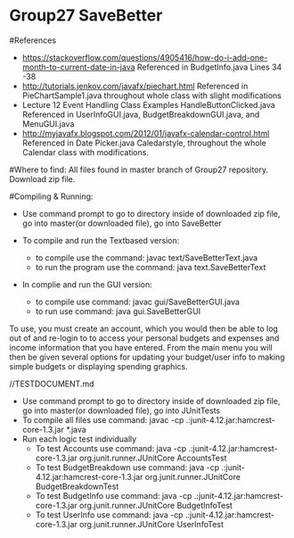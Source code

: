 # Group27 SaveBetter

#References 
* https://stackoverflow.com/questions/4905416/how-do-i-add-one-month-to-current-date-in-java Referenced in BudgetInfo.java Lines 34 -38 
* http://tutorials.jenkov.com/javafx/piechart.html Referenced in PieChartSample1.java throughout whole class with slight modifications 
* Lecture 12 Event Handling Class Examples HandleButtonClicked.java Referenced in UserInfoGUI.java, BudgetBreakdownGUI.java, and MenuGUI.java 
* http://myjavafx.blogspot.com/2012/01/javafx-calendar-control.html Referenced in Date Picker.java Caledarstyle, throughout the whole Calendar class with modifications.

#Where to find: All files found in master branch of Group27 repository. Download zip file. 

#Compiling & Running: 
* Use command prompt to go to directory inside of downloaded zip file, go into master(or downloaded file), go into SaveBetter

* To compile and run the Textbased version: 
	* to compile use the command: javac text/SaveBetterText.java
	* to run the program use the command: java text.SaveBetterText


* In complie and run the GUI version:
	* to compile use command: javac gui/SaveBetterGUI.java
	* to run use command: java gui.SaveBetterGUI

To use, you must create an account, which you would then be able to log out of and re-login to to access your personal budgets and 
expenses and income information that you have entered. From the main menu you will then be given several options for updating your 
budget/user info to making simple budgets or displaying spending graphics.


//TESTDOCUMENT.md

* Use command prompt to go to directory inside of downloaded zip file, go into master(or downloaded file), go into JUnitTests
* To compile all files use command: javac -cp .:junit-4.12.jar:hamcrest-core-1.3.jar *.java
* Run each logic test individually
	* To test Accounts use command: java -cp .:junit-4.12.jar:hamcrest-core-1.3.jar org.junit.runner.JUnitCore AccountsTest
	* To test BudgetBreakdown use command: java -cp .:junit-4.12.jar:hamcrest-core-1.3.jar org.junit.runner.JUnitCore BudgetBreakdownTest
	* To test BudgetInfo use command: java -cp .:junit-4.12.jar:hamcrest-core-1.3.jar org.junit.runner.JUnitCore BudgetInfoTest
	* To test UserInfo use command: java -cp .:junit-4.12.jar:hamcrest-core-1.3.jar org.junit.runner.JUnitCore UserInfoTest
